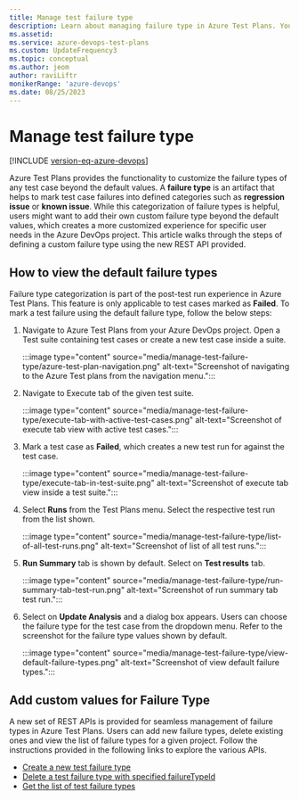 ```yaml
---
title: Manage test failure type
description: Learn about managing failure type in Azure Test Plans. You can add, remove or edit the default test failure types.
ms.assetid: 
ms.service: azure-devops-test-plans
ms.custom: UpdateFrequency3
ms.topic: conceptual
ms.author: jeom
author: raviLiftr
monikerRange: 'azure-devops'
ms.date: 08/25/2023
---
```


# Manage test failure type

[!INCLUDE [version-eq-azure-devops](../includes/version-eq-azure-devops.md)] 

Azure Test Plans provides the functionality to customize the failure types of any test case beyond the default values. A **failure type** is an artifact that helps to mark test case failures into defined categories such as **regression issue** or **known issue**. While this categorization of failure types is helpful, users might want to add their own custom failure type beyond the default values, which creates a more customized experience for specific user needs in the Azure DevOps project. This article walks through the steps of defining a custom failure type using the new REST API provided. 

## How to view the default failure types

Failure type categorization is part of the post-test run experience in Azure Test Plans. This feature is only applicable to test cases marked as **Failed**. To mark a test failure using the default failure type, follow the below steps:

1. Navigate to Azure Test Plans from your Azure DevOps project. Open a Test suite containing test cases or create a new test case inside a suite.

   :::image type="content" source="media/manage-test-failure-type/azure-test-plan-navigation.png" alt-text="Screenshot of navigating to the Azure Test plans from the navigation menu.":::

2. Navigate to Execute tab of the given test suite.

   :::image type="content" source="media/manage-test-failure-type/execute-tab-with-active-test-cases.png" alt-text="Screenshot of execute tab view with active test cases.":::

3. Mark a test case as **Failed**, which creates a new test run for against the test case.

   :::image type="content" source="media/manage-test-failure-type/execute-tab-in-test-suite.png" alt-text="Screenshot of execute tab view inside a test suite.":::

4. Select **Runs** from the Test Plans menu. Select the respective test run from the list shown. 

   :::image type="content" source="media/manage-test-failure-type/list-of-all-test-runs.png" alt-text="Screenshot of list of all test runs.":::

5. **Run Summary** tab is shown by default. Select on **Test results** tab.

   :::image type="content" source="media/manage-test-failure-type/run-summary-tab-test-run.png" alt-text="Screenshot of run summary tab test run.":::

6. Select on **Update Analysis** and a dialog box appears. Users can choose the failure type for the test case from the dropdown menu. Refer to the screenshot for the failure type values shown by default.

   :::image type="content" source="media/manage-test-failure-type/view-default-failure-types.png" alt-text="Screenshot of view default failure types.":::
  
## Add custom values for Failure Type

A new set of REST APIs is provided for seamless management of failure types in Azure Test Plans. Users can add new failure types, delete existing ones and view the list of failure types for a given project.
Follow the instructions provided in the following links to explore the various APIs.

* [Create a new test failure type](/rest/api/azure/devops/testresults/testfailuretype/create)
* [Delete a test failure type with specified failureTypeId](/rest/api/azure/devops/testresults/testfailuretype/delete)
* [Get the list of test failure types](/rest/api/azure/devops/testresults/testfailuretype/list)
